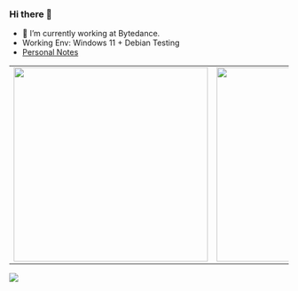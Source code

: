 ### Hi there 👋 

<!--
**w93163red/w93163red** is a ✨ _special_ ✨ repository because its `README.md` (this file) appears on your GitHub profile.

Here are some ideas to get you started:

- 🔭 I’m currently working on ...
- 🌱 I’m currently learning ...
- 👯 I’m looking to collaborate on ...
- 🤔 I’m looking for help with ...
- 💬 Ask me about ...
- 📫 How to reach me: ...
- 😄 Pronouns: ...
- ⚡ Fun fact: ...
-->

- 🔭 I’m currently working at Bytedance.
- Working Env: Windows 11 + Debian Testing
- [Personal Notes](http://w93163red.github.io)

<table style="border: none">
    <td style="border: none">
        <img height=350 src="https://github-readme-stats.vercel.app/api?username=w93163red&show_icons=true&icon_color=6392DF" />
    </td>
    <td "border: none">
        <img height=350 src="https://github-readme-stats.vercel.app/api/top-langs/?username=w93163red&hide=javascript,html,typescript,css&layout=compact" />
    </td>
</table>

<img src="https://github-profile-trophy.vercel.app/?username=w93163red" />



